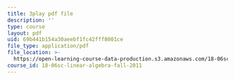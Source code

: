 ```yaml
---
title: 3play pdf file
description: ''
type: course
layout: pdf
uid: 69b441b154a30aeebf1fc42fff8001ce
file_type: application/pdf
file_location: >-
  https://open-learning-course-data-production.s3.amazonaws.com/18-06sc-linear-algebra-fall-2011/69b441b154a30aeebf1fc42fff8001ce_rMv2rDiOTsI.pdf
course_id: 18-06sc-linear-algebra-fall-2011
---
```

